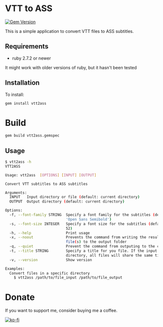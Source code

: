# VTT to ASS

[![Gem Version](https://badge.fury.io/rb/vtt2ass.svg)](https://badge.fury.io/rb/vtt2ass)

This is a simple application to convert VTT files to ASS subtitles.

## Requirements
- ruby 2.7.2 or newer

It might work with older versions of ruby, but it hasn't been tested

## Installation

To install:
```bash
gem install vtt2ass
```

# Build

```bash
gem build vtt2ass.gemspec
```

## Usage

```bash
$ vtt2ass -h
VTT2ASS

Usage: vtt2ass  [OPTIONS] [INPUT] [OUTPUT]

Convert VTT subtitles to ASS subtitles

Arguments:
  INPUT   Input directory or file (default: current directory)
  OUTPUT  Output directory (default: current directory)

Options:
  -f, --font-family STRING  Specify a font family for the subtitles (default:
                            'Open Sans Semibold')
  -s, --font-size INTEGER   Specify a font size for the subtitles (default:
                            52)
  -h, --help                Print usage
  -x, --noout               Prevents the command from writing the resulting
                            file(s) to the output folder
  -q, --quiet               Prevent the command from outputing to the console
  -t, --title STRING        Specify a title for you file. If the input is a
                            directory, all files will share the same title.
  -v, --version             Show version

Examples:
  Convert files in a specific directory
    $ vtt2ass /path/to/file_input /path/to/file_output
```

# Donate

If you want to support me, consider buying me a coffee.

[![ko-fi](https://ko-fi.com/img/githubbutton_sm.svg)](https://ko-fi.com/Y8Y136P0E)